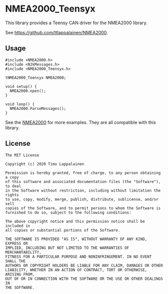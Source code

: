 # NMEA2000_Teensyx

This library provides a Teensy CAN driver for the NMEA2000 library.

See https://github.com/ttlappalainen/NMEA2000.


## Usage


    #include <NMEA2000.h>
    #include <N2kMessages.h>
    #include <NMEA2000_Teensyx.h>

    tNMEA2000_Teensyx NMEA2000;

    void setup() {
      NMEA2000.open();
    }

    void loop() {
	  NMEA2000.ParseMessages();
    }

See the [NMEA2000](https://github.com/ttlappalainen/NMEA2000) for more examples. They are all compatible with this library.


## License

    The MIT License

    Copyright (c) 2020 Timo Lappalainen

    Permission is hereby granted, free of charge, to any person obtaining a copy
    of this software and associated documentation files (the "Software"), to deal
    in the Software without restriction, including without limitation the rights
    to use, copy, modify, merge, publish, distribute, sublicense, and/or sell
    copies of the Software, and to permit persons to whom the Software is
    furnished to do so, subject to the following conditions:

    The above copyright notice and this permission notice shall be included in
    all copies or substantial portions of the Software.

    THE SOFTWARE IS PROVIDED "AS IS", WITHOUT WARRANTY OF ANY KIND, EXPRESS OR
    IMPLIED, INCLUDING BUT NOT LIMITED TO THE WARRANTIES OF MERCHANTABILITY,
    FITNESS FOR A PARTICULAR PURPOSE AND NONINFRINGEMENT. IN NO EVENT SHALL THE
    AUTHORS OR COPYRIGHT HOLDERS BE LIABLE FOR ANY CLAIM, DAMAGES OR OTHER
    LIABILITY, WHETHER IN AN ACTION OF CONTRACT, TORT OR OTHERWISE, ARISING FROM,
    OUT OF OR IN CONNECTION WITH THE SOFTWARE OR THE USE OR OTHER DEALINGS IN
    THE SOFTWARE.
